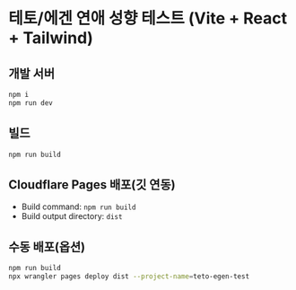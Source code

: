 # 테토/에겐 연애 성향 테스트 (Vite + React + Tailwind)

## 개발 서버
```bash
npm i
npm run dev
```

## 빌드
```bash
npm run build
```

## Cloudflare Pages 배포(깃 연동)
- Build command: `npm run build`
- Build output directory: `dist`

## 수동 배포(옵션)
```bash
npm run build
npx wrangler pages deploy dist --project-name=teto-egen-test
```
